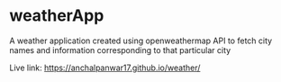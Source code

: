 # weatherApp
A weather application created using openweathermap API to fetch city names and information corresponding to that particular city

Live link: https://anchalpanwar17.github.io/weather/
